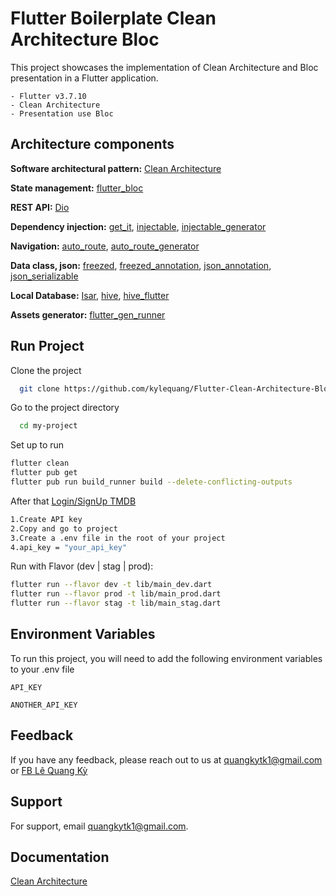 
# Flutter Boilerplate Clean Architecture Bloc

This project showcases the implementation of Clean Architecture and Bloc presentation in a Flutter application.

    - Flutter v3.7.10
    - Clean Architecture
    - Presentation use Bloc


## Architecture components

**Software architectural pattern:** [Clean Architecture](https://blog.cleancoder.com/uncle-bob/2012/08/13/the-clean-architecture.html)   

**State management:** [flutter_bloc](https://pub.dev/packages/flutter_bloc)

**REST API:** [Dio](https://pub.dev/packages/auto_route_generator)

**Dependency injection:** [get_it](https://pub.dev/packages/get_it), [injectable](https://pub.dev/packages/injectable), [injectable_generator](https://pub.dev/packages/injectable_generator)

**Navigation:** [auto_route](https://pub.dev/packages/auto_route), [auto_route_generator](https://pub.dev/packages/auto_route_generator) 


**Data class, json:** [freezed](https://pub.dev/packages/freezed), [freezed_annotation](https://pub.dev/packages/freezed_annotation), [json_annotation](https://pub.dev/packages/json_annotation), [json_serializable](https://pub.dev/packages/json_serializable)

**Local Database:** [Isar](https://pub.dev/packages/isar), [hive](https://pub.dev/packages/hive), [hive_flutter](https://pub.dev/packages/hive_flutter)


**Assets generator:** [flutter_gen_runner](https://pub.dev/packages/flutter_gen_runner)





## Run Project

Clone the project

```bash
  git clone https://github.com/kylequang/Flutter-Clean-Architecture-Bloc
```

Go to the project directory

```bash
  cd my-project
```

Set up to run

```bash
flutter clean
flutter pub get
flutter pub run build_runner build --delete-conflicting-outputs
```


After that [Login/SignUp TMDB](https://github.com/kylequang)

```bash
1.Create API key
2.Copy and go to project
3.Create a .env file in the root of your project 
4.api_key = "your_api_key"

```

Run with Flavor (dev | stag | prod):

```bash
flutter run --flavor dev -t lib/main_dev.dart
flutter run --flavor prod -t lib/main_prod.dart
flutter run --flavor stag -t lib/main_stag.dart

```


## Environment Variables

To run this project, you will need to add the following environment variables to your .env file

`API_KEY`

`ANOTHER_API_KEY`


## Feedback

If you have any feedback, please reach out to us at quangkytk1@gmail.com or [FB Lê Quang Kỳ](https://www.facebook.com/klq2308/)


## Support

For support, email quangkytk1@gmail.com.

## Documentation
[Clean Architecture](https://resocoder.com/2019/08/27/flutter-tdd-clean-architecture-course-1-explanation-project-structure/) 

